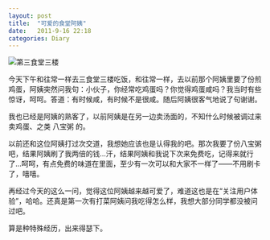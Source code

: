 ```yaml
---
layout: post
title:  "可爱的食堂阿姨"
date:   2011-9-16 22:18
categories: Diary
---
```


![第三食堂三楼](http://pic.yupoo.com/mygoare_v/Bndokj8m/medium.jpg)

今天下午和往常一样去三食堂三楼吃饭，和往常一样，去以前那个阿姨里要了份煎鸡蛋，阿姨突然问我句：小伙子，你经常吃鸡蛋吗？你觉得鸡蛋咸吗？我当时有些惊讶，呵呵。答道：有时候咸，有时候不是很咸。随后阿姨很客气地说了句谢谢。 

我也已经是阿姨的熟客了，以前阿姨是在另一边卖汤面的，不知什么时候被调过来卖鸡蛋、之类 八宝粥 的。 

以前还和这位阿姨打过次交道，我想她应该也是认得我的吧。那次我要了份八宝粥吧，结果阿姨刷了我两倍的钱...汗，结果阿姨和我说下次来免费吃，记得来就行了...呵呵，有点免费的味道在里面，至少有一次可以和大家不一样了——不用刷卡了，嘻嘻。 

再经过今天的这么一问，觉得这位阿姨越来越可爱了，难道这也是在“关注用户体验”，哈哈。还真是第一次有打菜阿姨问我吃得怎么样，我想大部分同学都没被问过吧。 

算是种特殊经历，出来得瑟下。 
